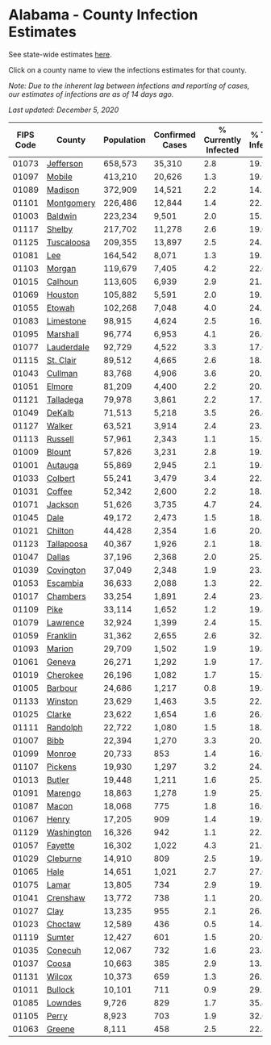 # Alabama - County Infection Estimates

See state-wide estimates [here](/infections/us-al).

Click on a county name to view the infections estimates for that county.

*Note: Due to the inherent lag between infections and reporting of cases, our estimates of infections are as of 14 days ago.*

*Last updated: December 5, 2020*

|   FIPS Code |                   County |   Population |   Confirmed Cases |   % Currently Infected |   % Total Infected |
|-------------|--------------------------|--------------|-------------------|------------------------|--------------------|
|       01073 |   [Jefferson](jefferson) |      658,573 |            35,310 |                    2.8 |               19.9 |
|       01097 |         [Mobile](mobile) |      413,210 |            20,626 |                    1.3 |               19.6 |
|       01089 |       [Madison](madison) |      372,909 |            14,521 |                    2.2 |               14.3 |
|       01101 | [Montgomery](montgomery) |      226,486 |            12,844 |                    1.4 |               22.3 |
|       01003 |       [Baldwin](baldwin) |      223,234 |             9,501 |                    2.0 |               15.7 |
|       01117 |         [Shelby](shelby) |      217,702 |            11,278 |                    2.6 |               19.0 |
|       01125 | [Tuscaloosa](tuscaloosa) |      209,355 |            13,897 |                    2.5 |               24.3 |
|       01081 |               [Lee](lee) |      164,542 |             8,071 |                    1.3 |               19.2 |
|       01103 |         [Morgan](morgan) |      119,679 |             7,405 |                    4.2 |               22.0 |
|       01015 |       [Calhoun](calhoun) |      113,605 |             6,939 |                    2.9 |               21.7 |
|       01069 |       [Houston](houston) |      105,882 |             5,591 |                    2.0 |               19.2 |
|       01055 |         [Etowah](etowah) |      102,268 |             7,048 |                    4.0 |               24.5 |
|       01083 |   [Limestone](limestone) |       98,915 |             4,624 |                    2.5 |               16.7 |
|       01095 |     [Marshall](marshall) |       96,774 |             6,953 |                    4.1 |               26.6 |
|       01077 | [Lauderdale](lauderdale) |       92,729 |             4,522 |                    3.3 |               17.0 |
|       01115 |   [St. Clair](st.-clair) |       89,512 |             4,665 |                    2.6 |               18.7 |
|       01043 |       [Cullman](cullman) |       83,768 |             4,906 |                    3.6 |               20.5 |
|       01051 |         [Elmore](elmore) |       81,209 |             4,400 |                    2.2 |               20.2 |
|       01121 |   [Talladega](talladega) |       79,978 |             3,861 |                    2.2 |               17.5 |
|       01049 |         [DeKalb](dekalb) |       71,513 |             5,218 |                    3.5 |               26.4 |
|       01127 |         [Walker](walker) |       63,521 |             3,914 |                    2.4 |               23.2 |
|       01113 |       [Russell](russell) |       57,961 |             2,343 |                    1.1 |               15.9 |
|       01009 |         [Blount](blount) |       57,826 |             3,231 |                    2.8 |               19.9 |
|       01001 |       [Autauga](autauga) |       55,869 |             2,945 |                    2.1 |               19.6 |
|       01033 |       [Colbert](colbert) |       55,241 |             3,479 |                    3.4 |               22.7 |
|       01031 |         [Coffee](coffee) |       52,342 |             2,600 |                    2.2 |               18.2 |
|       01071 |       [Jackson](jackson) |       51,626 |             3,735 |                    4.7 |               24.7 |
|       01045 |             [Dale](dale) |       49,172 |             2,473 |                    1.5 |               18.5 |
|       01021 |       [Chilton](chilton) |       44,428 |             2,354 |                    1.6 |               20.1 |
|       01123 | [Tallapoosa](tallapoosa) |       40,367 |             1,926 |                    2.1 |               18.9 |
|       01047 |         [Dallas](dallas) |       37,196 |             2,368 |                    2.0 |               25.3 |
|       01039 |   [Covington](covington) |       37,049 |             2,348 |                    1.9 |               23.3 |
|       01053 |     [Escambia](escambia) |       36,633 |             2,088 |                    1.3 |               22.3 |
|       01017 |     [Chambers](chambers) |       33,254 |             1,891 |                    2.4 |               23.4 |
|       01109 |             [Pike](pike) |       33,114 |             1,652 |                    1.2 |               19.4 |
|       01079 |     [Lawrence](lawrence) |       32,924 |             1,399 |                    2.4 |               15.1 |
|       01059 |     [Franklin](franklin) |       31,362 |             2,655 |                    2.6 |               32.7 |
|       01093 |         [Marion](marion) |       29,709 |             1,502 |                    1.9 |               19.4 |
|       01061 |         [Geneva](geneva) |       26,271 |             1,292 |                    1.9 |               17.4 |
|       01019 |     [Cherokee](cherokee) |       26,196 |             1,082 |                    1.7 |               15.0 |
|       01005 |       [Barbour](barbour) |       24,686 |             1,217 |                    0.8 |               19.4 |
|       01133 |       [Winston](winston) |       23,629 |             1,463 |                    3.5 |               22.1 |
|       01025 |         [Clarke](clarke) |       23,622 |             1,654 |                    1.6 |               26.6 |
|       01111 |     [Randolph](randolph) |       22,722 |             1,080 |                    1.5 |               18.3 |
|       01007 |             [Bibb](bibb) |       22,394 |             1,270 |                    3.3 |               20.7 |
|       01099 |         [Monroe](monroe) |       20,733 |               853 |                    1.4 |               16.0 |
|       01107 |       [Pickens](pickens) |       19,930 |             1,297 |                    3.2 |               24.2 |
|       01013 |         [Butler](butler) |       19,448 |             1,211 |                    1.6 |               25.3 |
|       01091 |       [Marengo](marengo) |       18,863 |             1,278 |                    1.9 |               25.6 |
|       01087 |           [Macon](macon) |       18,068 |               775 |                    1.8 |               16.6 |
|       01067 |           [Henry](henry) |       17,205 |               909 |                    1.4 |               19.6 |
|       01129 | [Washington](washington) |       16,326 |               942 |                    1.1 |               22.2 |
|       01057 |       [Fayette](fayette) |       16,302 |             1,022 |                    4.3 |               21.6 |
|       01029 |     [Cleburne](cleburne) |       14,910 |               809 |                    2.5 |               19.4 |
|       01065 |             [Hale](hale) |       14,651 |             1,021 |                    2.7 |               27.0 |
|       01075 |           [Lamar](lamar) |       13,805 |               734 |                    2.9 |               19.2 |
|       01041 |     [Crenshaw](crenshaw) |       13,772 |               738 |                    1.1 |               20.8 |
|       01027 |             [Clay](clay) |       13,235 |               955 |                    2.1 |               26.5 |
|       01023 |       [Choctaw](choctaw) |       12,589 |               436 |                    0.5 |               14.4 |
|       01119 |         [Sumter](sumter) |       12,427 |               601 |                    1.5 |               20.0 |
|       01035 |       [Conecuh](conecuh) |       12,067 |               732 |                    1.6 |               23.6 |
|       01037 |           [Coosa](coosa) |       10,663 |               385 |                    2.9 |               13.3 |
|       01131 |         [Wilcox](wilcox) |       10,373 |               659 |                    1.3 |               26.7 |
|       01011 |       [Bullock](bullock) |       10,101 |               711 |                    0.9 |               29.3 |
|       01085 |       [Lowndes](lowndes) |        9,726 |               829 |                    1.7 |               35.4 |
|       01105 |           [Perry](perry) |        8,923 |               703 |                    1.9 |               32.0 |
|       01063 |         [Greene](greene) |        8,111 |               458 |                    2.5 |               22.4 |